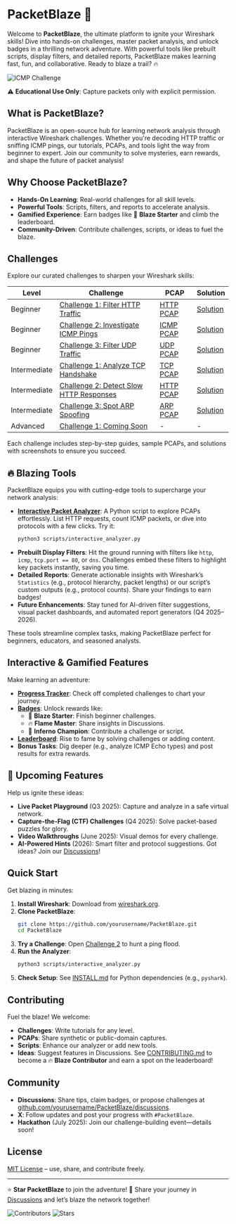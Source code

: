 
# PacketBlaze 🧨

Welcome to **PacketBlaze**, the ultimate platform to ignite your Wireshark skills! Dive into hands-on challenges, master packet analysis, and unlock badges in a thrilling network adventure. With powerful tools like prebuilt scripts, display filters, and detailed reports, PacketBlaze makes learning fast, fun, and collaborative. Ready to blaze a trail? 🔥

![ICMP Challenge](assets/beginner/beginner_ch2_icmp_filter.png)

⚠️ **Educational Use Only**: Capture packets only with explicit permission.

## What is PacketBlaze?
PacketBlaze is an open-source hub for learning network analysis through interactive Wireshark challenges. Whether you're decoding HTTP traffic or sniffing ICMP pings, our tutorials, PCAPs, and tools light the way from beginner to expert. Join our community to solve mysteries, earn rewards, and shape the future of packet analysis!

## Why Choose PacketBlaze?
- **Hands-On Learning**: Real-world challenges for all skill levels.
- **Powerful Tools**: Scripts, filters, and reports to accelerate analysis.
- **Gamified Experience**: Earn badges like 🧨 **Blaze Starter** and climb the leaderboard.
- **Community-Driven**: Contribute challenges, scripts, or ideas to fuel the blaze.

## Challenges
Explore our curated challenges to sharpen your Wireshark skills:

| Level | Challenge | PCAP | Solution |
|-------|-----------|------|----------|
| Beginner | [Challenge 1: Filter HTTP Traffic](challenges/beginner/challenge_1.md) | [HTTP PCAP](pcaps/http_traffic.pcap) | [Solution](challenges/beginner/solutions/solution_1.md) |
| Beginner | [Challenge 2: Investigate ICMP Pings](challenges/beginner/challenge_2.md) | [ICMP PCAP](pcaps/icmp_traffic.pcap) | [Solution](challenges/beginner/solutions/solution_2.md) |
| Beginner | [Challenge 3: Filter UDP Traffic](challenges/beginner/challenge_3.md) | [UDP PCAP](pcaps/udp_traffic.pcap) | [Solution](challenges/beginner/solutions/solution_3.md) |
| Intermediate | [Challenge 1: Analyze TCP Handshake](challenges/intermediate/challenge_1.md) | [TCP PCAP](pcaps/tcp_handshake.pcap) | [Solution](challenges/intermediate/solutions/solution_1.md) |
| Intermediate | [Challenge 2: Detect Slow HTTP Responses](challenges/intermediate/challenge_2.md) | [HTTP PCAP](pcaps/http_slow.pcap) | [Solution](challenges/intermediate/solutions/solution_2.md) |
| Intermediate | [Challenge 3: Spot ARP Spoofing](challenges/intermediate/challenge_3.md) | [ARP PCAP](pcaps/arp_spoof.pcap) | [Solution](challenges/intermediate/solutions/solution_3.md) |
| Advanced | [Challenge 1: Coming Soon](challenges/advanced/challenge_1.md) | - | - |

Each challenge includes step-by-step guides, sample PCAPs, and solutions with screenshots to ensure you succeed.

## 🔥 Blazing Tools
PacketBlaze equips you with cutting-edge tools to supercharge your network analysis:

- **[Interactive Packet Analyzer](scripts/interactive_analyzer.py)**: A Python script to explore PCAPs effortlessly. List HTTP requests, count ICMP packets, or dive into protocols with a few clicks. Try it:
  ```bash
  python3 scripts/interactive_analyzer.py
  ```
- **Prebuilt Display Filters**: Hit the ground running with filters like `http`, `icmp`, `tcp.port == 80`, or `dns`. Challenges embed these filters to highlight key packets instantly, saving you time.
- **Detailed Reports**: Generate actionable insights with Wireshark’s `Statistics` (e.g., protocol hierarchy, packet lengths) or our script’s custom outputs (e.g., protocol counts). Share your findings to earn badges!
- **Future Enhancements**: Stay tuned for AI-driven filter suggestions, visual packet dashboards, and automated report generators (Q4 2025–2026).

These tools streamline complex tasks, making PacketBlaze perfect for beginners, educators, and seasoned analysts.

## Interactive & Gamified Features
Make learning an adventure:
- **[Progress Tracker](docs/progress.md)**: Check off completed challenges to chart your journey.
- **[Badges](docs/badges.md)**: Unlock rewards like:
  - 🧨 **Blaze Starter**: Finish beginner challenges.
  - 🔥 **Flame Master**: Share insights in Discussions.
  - 🦈 **Inferno Champion**: Contribute a challenge or script.
- **[Leaderboard](docs/leaderboard.md)**: Rise to fame by solving challenges or adding content.
- **Bonus Tasks**: Dig deeper (e.g., analyze ICMP Echo types) and post results for extra rewards.

## 🚀 Upcoming Features
Help us ignite these ideas:
- **Live Packet Playground** (Q3 2025): Capture and analyze in a safe virtual network.
- **Capture-the-Flag (CTF) Challenges** (Q4 2025): Solve packet-based puzzles for glory.
- **Video Walkthroughs** (June 2025): Visual demos for every challenge.
- **AI-Powered Hints** (2026): Smart filter and protocol suggestions.
Got ideas? Join our [Discussions](https://github.com/yourusername/PacketBlaze/discussions)!

## Quick Start
Get blazing in minutes:
1. **Install Wireshark**: Download from [wireshark.org](https://www.wireshark.org/download.html).
2. **Clone PacketBlaze**:
   ```bash
   git clone https://github.com/yourusername/PacketBlaze.git
   cd PacketBlaze
   ```
3. **Try a Challenge**: Open [Challenge 2](challenges/beginner/challenge_2.md) to hunt a ping flood.
4. **Run the Analyzer**:
   ```bash
   python3 scripts/interactive_analyzer.py
   ```
5. **Check Setup**: See [INSTALL.md](INSTALL.md) for Python dependencies (e.g., `pyshark`).

## Contributing
Fuel the blaze! We welcome:
- **Challenges**: Write tutorials for any level.
- **PCAPs**: Share synthetic or public-domain captures.
- **Scripts**: Enhance our analyzer or add new tools.
- **Ideas**: Suggest features in Discussions.
See [CONTRIBUTING.md](CONTRIBUTING.md) to become a 🔥 **Blaze Contributor** and earn a spot on the leaderboard!

## Community
- **Discussions**: Share tips, claim badges, or propose challenges at [github.com/yourusername/PacketBlaze/discussions](https://github.com/yourusername/PacketBlaze/discussions).
- **X**: Follow updates and post your progress with `#PacketBlaze`.
- **Hackathon** (July 2025): Join our challenge-building event—details soon!

## License
[MIT License](LICENSE) – use, share, and contribute freely.

---

⭐ **Star PacketBlaze** to join the adventure! 🧨 Share your journey in [Discussions](https://github.com/yourusername/PacketBlaze/discussions) and let’s blaze the network together!

![Contributors](https://img.shields.io/github/contributors/yourusername/PacketBlaze)
![Stars](https://img.shields.io/github/stars/yourusername/PacketBlaze)
```
